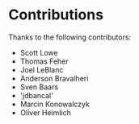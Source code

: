 # Contributions

Thanks to the following contributors:

-   Scott Lowe
-   Thomas Feher
-   Joel LeBlanc
-   Anderson Bravalheri
-   Sven Baars
-   'jdbancal'
-   Marcin Konowalczyk
-   Oliver Heimlich
